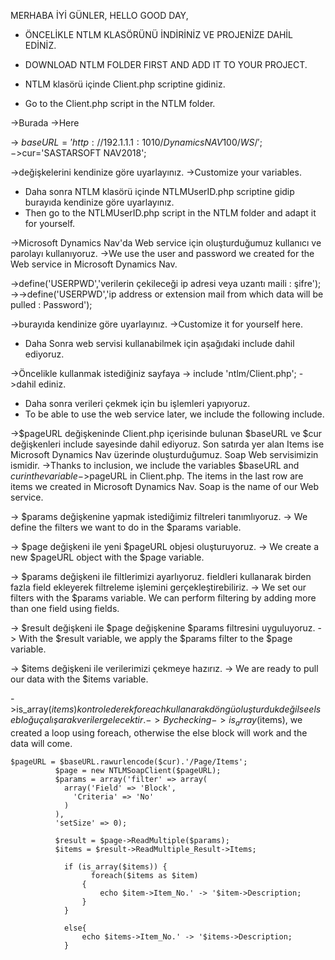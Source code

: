 MERHABA İYİ GÜNLER,
HELLO GOOD DAY,

* ÖNCELİKLE NTLM KLASÖRÜNÜ İNDİRİNİZ VE PROJENİZE DAHİL EDİNİZ.
* DOWNLOAD NTLM FOLDER FIRST AND ADD IT TO YOUR PROJECT.

* NTLM klasörü içinde Client.php scriptine gidiniz.
* Go to the Client.php script in the NTLM folder.

 ->Burada
 ->Here

 -> $baseURL = 'http://192.1.1.1:1010/DynamicsNAV100/WS/';
 ->$cur='SASTARSOFT NAV2018'; 

 ->değişkelerini kendinize göre uyarlayınız.
 ->Customize your variables.

* Daha sonra NTLM klasörü içinde NTLMUserID.php scriptine gidip burayıda kendinize göre uyarlayınız.
* Then go to the NTLMUserID.php script in the NTLM folder and adapt it for yourself.

->Microsoft Dynamics Nav'da Web service için oluşturduğumuz kullanıcı ve parolayı kullanıyoruz.
->We use the user and password we created for the Web service in Microsoft Dynamics Nav.

->define('USERPWD','verilerin çekileceği ip adresi veya uzantı maili : şifre'); 
->->define('USERPWD','ip address or extension mail from which data will be pulled : Password'); 

->burayıda kendinize göre uyarlayınız.
->Customize it for yourself here.

* Daha Sonra web servisi kullanabilmek için aşağıdaki include dahil ediyoruz.

->Öncelikle kullanmak istediğiniz sayfaya
-> include 'ntlm/Client.php';
->dahil ediniz.

* Daha sonra verileri çekmek için bu işlemleri yapıyoruz.
* To be able to use the web service later, we include the following include.

->$pageURL değişkeninde Client.php içerisinde bulunan $baseURL ve $cur değişkenleri include sayesinde dahil ediyoruz. Son satırda yer alan Items ise Microsoft Dynamics Nav üzerinde oluşturduğumuz. Soap Web servisimizin ismidir.
->Thanks to inclusion, we include the variables $baseURL and $cur in the variable ->$pageURL in Client.php. The items in the last row are items we created in Microsoft Dynamics Nav. Soap is the name of our Web service.

-> $params değişkenine yapmak istediğimiz filtreleri tanımlıyoruz.
-> We define the filters we want to do in the $params variable.

-> $page değişkeni ile yeni $pageURL objesi oluşturuyoruz.
-> We create a new $pageURL object with the $page variable.

-> $params değişkeni ile filtlerimizi ayarlıyoruz. fieldleri kullanarak birden fazla field ekleyerek filtreleme işlemini gerçekleştirebiliriz.
-> We set our filters with the $params variable. We can perform filtering by adding more than one field using fields.

-> $result değişkeni ile $page değişkenine $params filtresini uyguluyoruz.
-> With the $result variable, we apply the $params filter to the $page variable.

-> $items değişkeni ile verilerimizi çekmeye hazırız.
-> We are ready to pull our data with the $items variable.

->is_array($items) kontrol ederek foreach kullanarak döngü oluşturduk değilse else bloğu çalışarak veriler gelecektir.
->By checking ->is_array($items), we created a loop using foreach, otherwise the else block will work and the data will come.

    $pageURL = $baseURL.rawurlencode($cur).'/Page/Items'; 
              $page = new NTLMSoapClient($pageURL);
              $params = array('filter' => array( 
                array('Field' => 'Block',
                  'Criteria' => 'No'
                )
              ),
              'setSize' => 0); 

              $result = $page->ReadMultiple($params); 
              $items = $result->ReadMultiple_Result->Items;

                if (is_array($items)) { 
                      foreach($items as $item)
                    { 
                        echo $item->Item_No.' -> '$item->Description;
                    }
                }

                else{
                    echo $items->Item_No.' -> '$items->Description;
                }